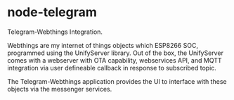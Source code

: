 # node-telegram
Telegram-Webthings Integration.

Webthings are my internet of things objects which ESP8266 SOC,  programmed using the UnifyServer library.  Out of the box, the UnifyServer comes with a webserver with OTA capability, webservices API, and MQTT integration via user defineable callback in response to subscribed topic.

The Telegram-Webthings application provides the UI to interface with these objects via the messenger services.
